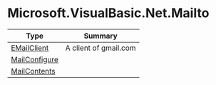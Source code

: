﻿
# Microsoft.VisualBasic.Net.Mailto

|Type|Summary|
|----|-------|
|<a href="#" onClick="load('/docs/Microsoft.VisualBasic.Net.Mailto/EMailClient.md')">EMailClient</a>|A client of gmail.com|
|<a href="#" onClick="load('/docs/Microsoft.VisualBasic.Net.Mailto/MailConfigure.md')">MailConfigure</a>||
|<a href="#" onClick="load('/docs/Microsoft.VisualBasic.Net.Mailto/MailContents.md')">MailContents</a>||

